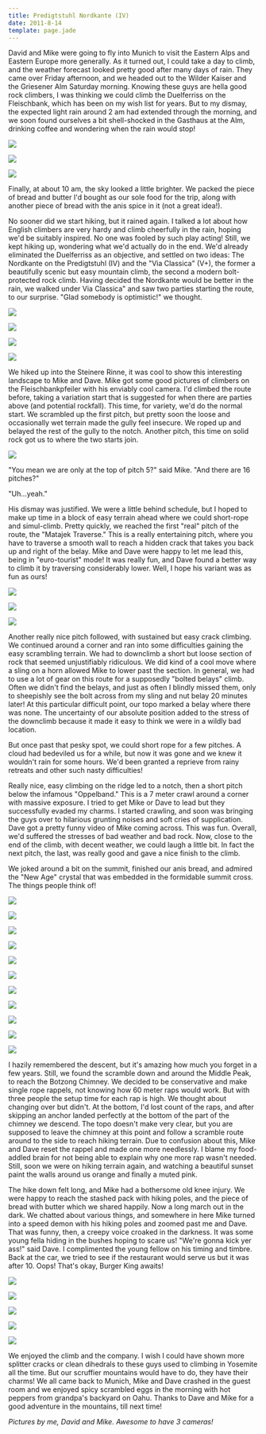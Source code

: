 ```yaml
---
title: Predigtstuhl Nordkante (IV)
date: 2011-8-14
template: page.jade
---
```


David and Mike were going to fly into Munich to visit the Eastern Alps
and Eastern Europe more generally. As it turned out, I could take a day
to climb, and the weather forecast looked pretty good after many days of
rain. They came over Friday afternoon, and we headed out to the Wilder
Kaiser and the Griesener Alm Saturday morning. Knowing these guys are hella
good rock climbers, I was thinking we could climb the Duelferriss on the
Fleischbank, which has been on my wish list for years. But to my dismay,
the expected light rain around 2 am had extended through the morning, and
we soon found ourselves a bit shell-shocked in the Gasthaus at the Alm,
drinking coffee and wondering when the rain would stop!
  
  
[![](http://farm7.static.flickr.com/6186/6042412234_95a4e9499c.jpg)](http://www.flickr.com/photos/ripsawridge/6042412234/)
  
[![](http://farm7.static.flickr.com/6143/6041868811_ff876d94d8.jpg)](http://www.flickr.com/photos/ripsawridge/6041868811/)
  
[![](http://farm7.static.flickr.com/6089/6041881721_5e17ca435c.jpg)](http://www.flickr.com/photos/ripsawridge/6041881721/)
  
Finally, at about 10 am, the sky looked a little brighter. We packed the
piece of bread and butter I'd bought as our sole food for the trip, along
with another piece of bread with the anis spice in it (not a great idea!).
  
  
No sooner did we start hiking, but it rained again. I talked a lot about
how English climbers are very hardy and climb cheerfully in the rain, hoping
we'd be suitably inspired. No one was fooled by such play acting! Still,
we kept hiking up, wondering what we'd actually do in the end. We'd already
eliminated the Duelferriss as an objective, and settled on two ideas: The
Nordkante on the Predigtstuhl (IV) and the "Via Classica" (V+), the former
a beautifully scenic but easy mountain climb, the second a modern bolt-protected
rock climb. Having decided the Nordkante would be better in the rain, we
walked under Via Classica" and saw two parties starting the route, to our
surprise. "Glad somebody is optimistic!" we thought.
  
  
[![](http://farm7.static.flickr.com/6194/6042440840_8c8182d3bd.jpg)](http://www.flickr.com/photos/ripsawridge/6042440840/)
  
[![](http://farm7.static.flickr.com/6201/6041882861_4e2abef8f0.jpg)](http://www.flickr.com/photos/ripsawridge/6041882861/)
  
[![](http://farm7.static.flickr.com/6142/6042430046_240b67f573.jpg)](http://www.flickr.com/photos/ripsawridge/6042430046/)
  
[![](http://farm7.static.flickr.com/6183/6042431740_8834988ea4.jpg)](http://www.flickr.com/photos/ripsawridge/6042431740/)
  
  
We hiked up into the Steinere Rinne, it was cool to show this interesting
landscape to Mike and Dave. Mike got some good pictures of climbers on
the Fleischbankpfeiler with his enviably cool camera. I'd climbed the route
before, taking a variation start that is suggested for when there are parties
above (and potential rockfall). This time, for variety, we'd do the normal
start. We scrambled up the first pitch, but pretty soon the loose and occasionally
wet terrain made the gully feel insecure. We roped up and belayed the rest
of the gully to the notch. Another pitch, this time on solid rock got us
to where the two starts join.
  
  
[![](http://farm7.static.flickr.com/6186/6042438204_0d611a73dc.jpg)](http://www.flickr.com/photos/ripsawridge/6042438204/)
  
  
"You mean we are only at the top of pitch 5?" said Mike. "And there are
16 pitches?"
  
  
"Uh...yeah."
  
  
His dismay was justified. We were a little behind schedule, but I hoped
to make up time in a block of easy terrain ahead where we could short-rope
and simul-climb. Pretty quickly, we reached the first "real" pitch of the
route, the "Matajek Traverse." This is a really entertaining pitch, where
you have to traverse a smooth wall to reach a hidden crack that takes you
back up and right of the belay. Mike and Dave were happy to let me lead
this, being in "euro-tourist" mode! It was really fun, and Dave found a
better way to climb it by traversing considerably lower. Well, I hope his
variant was as fun as ours!
  
  
[![](http://farm7.static.flickr.com/6071/6041887519_9f8441cc65.jpg)](http://www.flickr.com/photos/ripsawridge/6041887519/)
  
[![](http://farm7.static.flickr.com/6210/6042434658_855cf05541.jpg)](http://www.flickr.com/photos/ripsawridge/6042434658/)
  
[![](http://farm7.static.flickr.com/6074/6041890571_5b9eded032.jpg)](http://www.flickr.com/photos/ripsawridge/6041890571/)
  
  
Another really nice pitch followed, with sustained but easy crack climbing.
We continued around a corner and ran into some difficulties gaining the
easy scrambling terrain. We had to downclimb a short but loose section
of rock that seemed unjustifiably ridiculous. We did kind of a cool move
where a sling on a horn allowed Mike to lower past the section. In general,
we had to use a lot of gear on this route for a supposedly "bolted belays"
climb. Often we didn't find the belays, and just as often I blindly missed
them, only to sheepishly see the bolt across from my sling and nut belay
20 minutes later! At this particular difficult point, our topo marked a
belay where there was none. The uncertainty of our absolute position added
to the stress of the downclimb because it made it easy to think we were
in a wildly bad location.
  
  
But once past that pesky spot, we could short rope for a few pitches.
A cloud had bedeviled us for a while, but now it was gone and we knew it
wouldn't rain for some hours. We'd been granted a reprieve from rainy retreats
and other such nasty difficulties!
  
  
Really nice, easy climbing on the ridge led to a notch, then a short pitch
below the infamous "Oppelband." This is a 7 meter crawl around a corner
with massive exposure. I tried to get Mike or Dave to lead but they successfully
evaded my charms. I started crawling, and soon was bringing the guys over
to hilarious grunting noises and soft cries of supplication. Dave got a
pretty funny video of Mike coming across. This was fun. Overall, we'd suffered
the stresses of bad weather and bad rock. Now, close to the end of the
climb, with decent weather, we could laugh a little bit. In fact the next
pitch, the last, was really good and gave a nice finish to the climb.
  
  
We joked around a bit on the summit, finished our anis bread, and admired
the "New Age" crystal that was embedded in the formidable summit cross.
The things people think of!
  
  
[![](http://farm7.static.flickr.com/6066/6042436720_d5d318a082.jpg)](http://www.flickr.com/photos/ripsawridge/6042436720/)
  
[![](http://farm7.static.flickr.com/6077/6042437202_04440e8df5.jpg)](http://www.flickr.com/photos/ripsawridge/6042437202/)
  
  
[![](http://farm7.static.flickr.com/6144/6042439572_dc534f55ba.jpg)](http://www.flickr.com/photos/ripsawridge/6042439572/)
  
  
[![](http://farm7.static.flickr.com/6184/6041896965_f265b869c7.jpg)](http://www.flickr.com/photos/ripsawridge/6041896965/)
  
[![](http://farm7.static.flickr.com/6128/6042444522_ce295af6d4.jpg)](http://www.flickr.com/photos/ripsawridge/6042444522/)
  
[![](http://farm7.static.flickr.com/6061/6042445720_4e2eacc0c0.jpg)](http://www.flickr.com/photos/ripsawridge/6042445720/)
  
[![](http://farm7.static.flickr.com/6080/6041901091_5030b1b4c1.jpg)](http://www.flickr.com/photos/ripsawridge/6041901091/)
  
[![](http://farm7.static.flickr.com/6143/6042447570_24b5c77e69.jpg)](http://www.flickr.com/photos/ripsawridge/6042447570/)
  
[![](http://farm7.static.flickr.com/6210/6042448910_4620144b7c.jpg)](http://www.flickr.com/photos/ripsawridge/6042448910/)
  
[![](http://farm7.static.flickr.com/6196/6042450112_f52334e23b.jpg)](http://www.flickr.com/photos/ripsawridge/6042450112/)
  
[![](http://farm7.static.flickr.com/6064/6042451354_41678078f5.jpg)](http://www.flickr.com/photos/ripsawridge/6042451354/)
  
  
I hazily remembered the descent, but it's amazing how much you forget
in a few years. Still, we found the scramble down and around the Middle
Peak, to reach the Botzong Chimney. We decided to be conservative and make
single rope rappels, not knowing how 60 meter raps would work. But with
three people the setup time for each rap is high. We thought about changing
over but didn't. At the bottom, I'd lost count of the raps, and after skipping
an anchor landed perfectly at the bottom of the part of the chimney we
descend. The topo doesn't make very clear, but you are supposed to leave
the chimney at this point and follow a scramble route around to the side
to reach hiking terrain. Due to confusion about this, Mike and Dave reset
the rappel and made one more needlessly. I blame my food-addled brain for
not being able to explain why one more rap wasn't needed. Still, soon we
were on hiking terrain again, and watching a beautiful sunset paint the
walls around us orange and finally a muted pink.
  
  
The hike down felt long, and Mike had a bothersome old knee injury. We
were happy to reach the stashed pack with hiking poles, and the piece of
bread with butter which we shared happily. Now a long march out in the
dark. We chatted about various things, and somewhere in here Mike turned
into a speed demon with his hiking poles and zoomed past me and Dave. That
was funny, then, a creepy voice croaked in the darkness. It was some young
fella hiding in the bushes hoping to scare us! "We're gonna kick yer ass!"
said Dave. I complimented the young fellow on his timing and timbre. Back
at the car, we tried to see if the restaurant would serve us but it was
after 10\. Oops! That's okay, Burger King awaits!
  
  
[![](http://farm7.static.flickr.com/6133/6042452752_0fbc571228.jpg)](http://www.flickr.com/photos/ripsawridge/6042452752/)
  
[![](http://farm7.static.flickr.com/6080/6042462556_a84dc781f8.jpg)](http://www.flickr.com/photos/ripsawridge/6042462556/)
  
[![](http://farm7.static.flickr.com/6136/6041918635_280f637afb.jpg)](http://www.flickr.com/photos/ripsawridge/6041918635/)
  
[![](http://farm7.static.flickr.com/6145/6042465446_b0c05d4cd1.jpg)](http://www.flickr.com/photos/ripsawridge/6042465446/)
  
[![](http://farm7.static.flickr.com/6121/6041921159_9fc53786fb.jpg)](http://www.flickr.com/photos/ripsawridge/6041921159/)
  
  
We enjoyed the climb and the company. I wish I could have shown more splitter
cracks or clean dihedrals to these guys used to climbing in Yosemite all
the time. But our scruffier mountains would have to do, they have their
charms! We all came back to Munich, Mike and Dave crashed in the guest
room and we enjoyed spicy scrambled eggs in the morning with hot peppers
from grandpa's backyard on Oahu. Thanks to Dave and Mike for a good adventure
in the mountains, till next time!
  
  
_Pictures by me, David and Mike. Awesome to have 3 cameras!_
